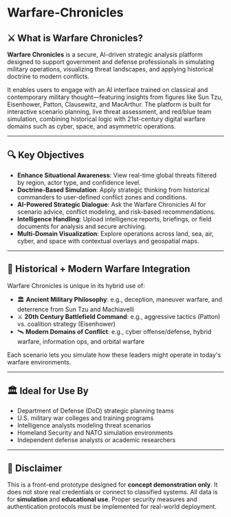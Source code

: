 # Warfare-Chronicles 
## ⚔️ What is Warfare Chronicles?

**Warfare Chronicles** is a secure, AI-driven strategic analysis platform designed to support government and defense professionals in simulating military operations, visualizing threat landscapes, and applying historical doctrine to modern conflicts.

It enables users to engage with an AI interface trained on classical and contemporary military thought—featuring insights from figures like Sun Tzu, Eisenhower, Patton, Clausewitz, and MacArthur. The platform is built for interactive scenario planning, live threat assessment, and red/blue team simulation, combining historical logic with 21st-century digital warfare domains such as cyber, space, and asymmetric operations.

---

## 🔍 Key Objectives

- **Enhance Situational Awareness**: View real-time global threats filtered by region, actor type, and confidence level.
- **Doctrine-Based Simulation**: Apply strategic thinking from historical commanders to user-defined conflict zones and conditions.
- **AI-Powered Strategic Dialogue**: Ask the Warfare Chronicles AI for scenario advice, conflict modeling, and risk-based recommendations.
- **Intelligence Handling**: Upload intelligence reports, briefings, or field documents for analysis and secure archiving.
- **Multi-Domain Visualization**: Explore operations across land, sea, air, cyber, and space with contextual overlays and geospatial maps.

---

## 🧠 Historical + Modern Warfare Integration

Warfare Chronicles is unique in its hybrid use of:

- 🏛️ **Ancient Military Philosophy**: e.g., deception, maneuver warfare, and deterrence from Sun Tzu and Machiavelli
- ⚔️ **20th Century Battlefield Command**: e.g., aggressive tactics (Patton) vs. coalition strategy (Eisenhower)
- 🛰️ **Modern Domains of Conflict**: e.g., cyber offense/defense, hybrid warfare, information ops, and orbital warfare

Each scenario lets you simulate how these leaders might operate in today's warfare environments.

---

## 🏛️ Ideal for Use By

- Department of Defense (DoD) strategic planning teams
- U.S. military war colleges and training programs
- Intelligence analysts modeling threat scenarios
- Homeland Security and NATO simulation environments
- Independent defense analysts or academic researchers

---

## 🚧 Disclaimer

This is a front-end prototype designed for **concept demonstration only**. It does not store real credentials or connect to classified systems. All data is for **simulation** and **educational use**. Proper security measures and authentication protocols must be implemented for real-world deployment.

